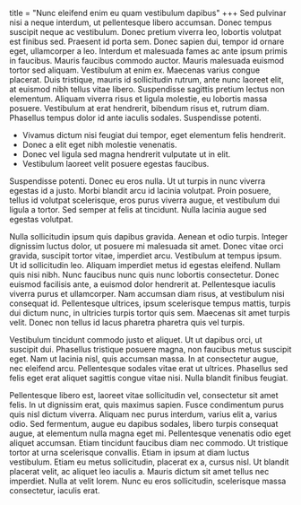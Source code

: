 title = "Nunc eleifend enim eu quam vestibulum dapibus"
+++
Sed pulvinar nisi a neque interdum, ut pellentesque libero accumsan. Donec tempus suscipit neque ac vestibulum. Donec pretium viverra leo, lobortis volutpat est finibus sed. Praesent id porta sem. Donec sapien dui, tempor id ornare eget, ullamcorper a leo. Interdum et malesuada fames ac ante ipsum primis in faucibus. Mauris faucibus commodo auctor. Mauris malesuada euismod tortor sed aliquam. Vestibulum at enim ex. Maecenas varius congue placerat. Duis tristique, mauris id sollicitudin rutrum, ante nunc laoreet elit, at euismod nibh tellus vitae libero. Suspendisse sagittis pretium lectus non elementum. Aliquam viverra risus et ligula molestie, eu lobortis massa posuere. Vestibulum at erat hendrerit, bibendum risus et, rutrum diam. Phasellus tempus dolor id ante iaculis sodales. Suspendisse potenti.

* Vivamus dictum nisi feugiat dui tempor, eget elementum felis hendrerit.
* Donec a elit eget nibh molestie venenatis.
* Donec vel ligula sed magna hendrerit vulputate ut in elit.
* Vestibulum laoreet velit posuere egestas faucibus.

Suspendisse potenti. Donec eu eros nulla. Ut ut turpis in nunc viverra egestas id a justo. Morbi blandit arcu id lacinia volutpat. Proin posuere, tellus id volutpat scelerisque, eros purus viverra augue, et vestibulum dui ligula a tortor. Sed semper at felis at tincidunt. Nulla lacinia augue sed egestas volutpat.

Nulla sollicitudin ipsum quis dapibus gravida. Aenean et odio turpis. Integer dignissim luctus dolor, ut posuere mi malesuada sit amet. Donec vitae orci gravida, suscipit tortor vitae, imperdiet arcu. Vestibulum at tempus ipsum. Ut id sollicitudin leo. Aliquam imperdiet metus id egestas eleifend. Nullam quis nisi nibh. Nunc faucibus nunc quis nunc lobortis consectetur. Donec euismod facilisis ante, a euismod dolor hendrerit at. Pellentesque iaculis viverra purus et ullamcorper. Nam accumsan diam risus, at vestibulum nisi consequat id. Pellentesque ultrices, ipsum scelerisque tempus mattis, turpis dui dictum nunc, in ultricies turpis tortor quis sem. Maecenas sit amet turpis velit. Donec non tellus id lacus pharetra pharetra quis vel turpis.

Vestibulum tincidunt commodo justo et aliquet. Ut ut dapibus orci, ut suscipit dui. Phasellus tristique posuere magna, non faucibus metus suscipit eget. Nam ut lacinia nisl, quis accumsan massa. In at consectetur augue, nec eleifend arcu. Pellentesque sodales vitae erat ut ultrices. Phasellus sed felis eget erat aliquet sagittis congue vitae nisi. Nulla blandit finibus feugiat.

Pellentesque libero est, laoreet vitae sollicitudin vel, consectetur sit amet felis. In ut dignissim erat, quis maximus sapien. Fusce condimentum purus quis nisl dictum viverra. Aliquam nec purus interdum, varius elit a, varius odio. Sed fermentum, augue eu dapibus sodales, libero turpis consequat augue, at elementum nulla magna eget mi. Pellentesque venenatis odio eget aliquet accumsan. Etiam tincidunt faucibus diam nec commodo. Ut tristique tortor at urna scelerisque convallis. Etiam in ipsum at diam luctus vestibulum. Etiam eu metus sollicitudin, placerat ex a, cursus nisl. Ut blandit placerat velit, ac aliquet leo iaculis a. Mauris dictum sit amet tellus nec imperdiet. Nulla at velit lorem. Nunc eu eros sollicitudin, scelerisque massa consectetur, iaculis erat.

